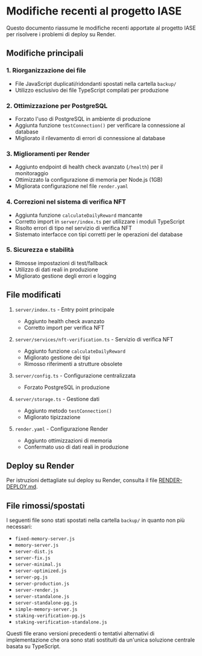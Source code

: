 # Modifiche recenti al progetto IASE

Questo documento riassume le modifiche recenti apportate al progetto IASE per risolvere i problemi di deploy su Render.

## Modifiche principali

### 1. Riorganizzazione dei file
- File JavaScript duplicati/ridondanti spostati nella cartella `backup/`
- Utilizzo esclusivo dei file TypeScript compilati per produzione

### 2. Ottimizzazione per PostgreSQL
- Forzato l'uso di PostgreSQL in ambiente di produzione
- Aggiunta funzione `testConnection()` per verificare la connessione al database
- Migliorato il rilevamento di errori di connessione al database

### 3. Miglioramenti per Render
- Aggiunto endpoint di health check avanzato (`/health`) per il monitoraggio
- Ottimizzato la configurazione di memoria per Node.js (1GB)
- Migliorata configurazione nel file `render.yaml`

### 4. Correzioni nel sistema di verifica NFT
- Aggiunta funzione `calculateDailyReward` mancante
- Corretto import in `server/index.ts` per utilizzare i moduli TypeScript
- Risolto errori di tipo nel servizio di verifica NFT
- Sistemato interfacce con tipi corretti per le operazioni del database

### 5. Sicurezza e stabilità
- Rimosse impostazioni di test/fallback
- Utilizzo di dati reali in produzione
- Migliorato gestione degli errori e logging

## File modificati

1. `server/index.ts` - Entry point principale
   - Aggiunto health check avanzato
   - Corretto import per verifica NFT

2. `server/services/nft-verification.ts` - Servizio di verifica NFT
   - Aggiunto funzione `calculateDailyReward`
   - Migliorato gestione dei tipi
   - Rimosso riferimenti a strutture obsolete

3. `server/config.ts` - Configurazione centralizzata
   - Forzato PostgreSQL in produzione

4. `server/storage.ts` - Gestione dati
   - Aggiunto metodo `testConnection()`
   - Migliorato tipizzazione

5. `render.yaml` - Configurazione Render
   - Aggiunto ottimizzazioni di memoria
   - Confermato uso di dati reali in produzione

## Deploy su Render

Per istruzioni dettagliate sul deploy su Render, consulta il file [RENDER-DEPLOY.md](./RENDER-DEPLOY.md).

## File rimossi/spostati

I seguenti file sono stati spostati nella cartella `backup/` in quanto non più necessari:

- `fixed-memory-server.js`
- `memory-server.js`
- `server-dist.js`
- `server-fix.js`
- `server-minimal.js`
- `server-optimized.js`
- `server-pg.js`
- `server-production.js`
- `server-render.js`
- `server-standalone.js`
- `server-standalone-pg.js`
- `simple-memory-server.js`
- `staking-verification-pg.js`
- `staking-verification-standalone.js`

Questi file erano versioni precedenti o tentativi alternativi di implementazione che ora sono stati sostituiti da un'unica soluzione centrale basata su TypeScript.